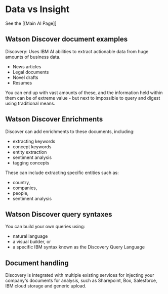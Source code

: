 # Data vs Insight

See the [[Main AI Page]] 

## Watson Discover document examples

Discovery: Uses IBM AI abilities to extract actionable data from huge amounts of business data. 

- News articles
- Legal documents
- Novel drafts
- Resumes

You can end up with vast amounts of these, and the information held within them can be of extreme value - but next to impossible to query and digest using traditional means. 

## Watson Discover Enrichments

Discover can add enrichments to these documents, including:

- extracting keywords
- concept keywords
- entity extraction
- sentiment analysis
- tagging concepts

These can include extracting specific entities such as:

- country, 
- companies, 
- people, 
- sentiment analysis

## Watson Discover query syntaxes

You can build your own queries using:
- natural language
- a visual builder, or
- a specific IBM syntax known as the Discovery Query Language

## Document handling

Discovery is integrated with multiple existing services for injecting your company's documents for analysis, such as Sharepoint, Box, Salesforce, IBM cloud storage  and generic upload. 